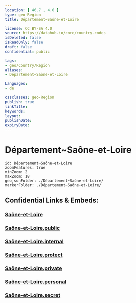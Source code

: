 ```yaml
---
location: [ 46.7 , 4.6 ] 
type: geo-Region
title: Département~Saône-et-Loire

license: CC BY-SA 4.0
source: https://datahub.io/core/country-codes
isDeleted: false
isReadOnly: false
draft: false
confidential: public

tags:
- geo/Country/Region
aliases:
- Département~Saône-et-Loire

Languages:
- de

cssclasses: geo-Region
publish: true
linkTitle: 
keywords: 
layout: 
publishDate: 
expiryDate: 
---
```


# Département~Saône-et-Loire

```leaflet
id: Département~Saône-et-Loire
zoomFeatures: true 
minZoom: 2 
maxZoom: 18
geojsonFolder: ./Département~Saône-et-Loire/
markerFolder: ./Département~Saône-et-Loire/
```


## Confidential Links & Embeds: 

### [Saône-et-Loire](/_Standards/Earth/Continent/Europe/Europe~West/France/regions~France/Bourgogne-Franche-Comté/departments~Bourgogne-Franche-Comté/Saône-et-Loire.md) 

### [Saône-et-Loire.public](/_public/Earth/Continent/Europe/Europe~West/France/regions~France/Bourgogne-Franche-Comté/departments~Bourgogne-Franche-Comté/Saône-et-Loire.public.md) 

### [Saône-et-Loire.internal](/_internal/Earth/Continent/Europe/Europe~West/France/regions~France/Bourgogne-Franche-Comté/departments~Bourgogne-Franche-Comté/Saône-et-Loire.internal.md) 

### [Saône-et-Loire.protect](/_protect/Earth/Continent/Europe/Europe~West/France/regions~France/Bourgogne-Franche-Comté/departments~Bourgogne-Franche-Comté/Saône-et-Loire.protect.md) 

### [Saône-et-Loire.private](/_private/Earth/Continent/Europe/Europe~West/France/regions~France/Bourgogne-Franche-Comté/departments~Bourgogne-Franche-Comté/Saône-et-Loire.private.md) 

### [Saône-et-Loire.personal](/_personal/Earth/Continent/Europe/Europe~West/France/regions~France/Bourgogne-Franche-Comté/departments~Bourgogne-Franche-Comté/Saône-et-Loire.personal.md) 

### [Saône-et-Loire.secret](/_secret/Earth/Continent/Europe/Europe~West/France/regions~France/Bourgogne-Franche-Comté/departments~Bourgogne-Franche-Comté/Saône-et-Loire.secret.md)

